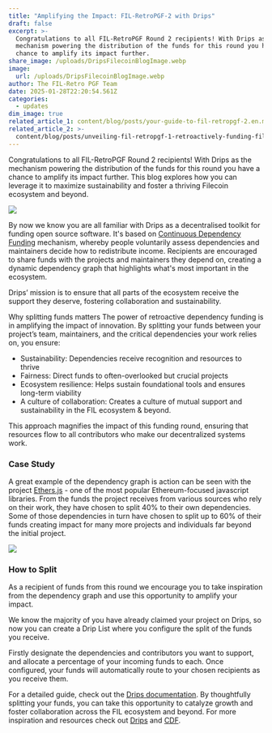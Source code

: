```yaml
---
title: "Amplifying the Impact: FIL-RetroPGF-2 with Drips"
draft: false
excerpt: >-
  Congratulations to all FIL-RetroPGF Round 2 recipients! With Drips as the
  mechanism powering the distribution of the funds for this round you have a
  chance to amplify its impact further.
share_image: /uploads/DripsFilecoinBlogImage.webp
image:
  url: /uploads/DripsFilecoinBlogImage.webp
author: The FIL-Retro PGF Team
date: 2025-01-28T22:20:54.561Z
categories:
  - updates
dim_image: true
related_article_1: content/blog/posts/your-guide-to-fil-retropgf-2.en.md
related_article_2: >-
  content/blog/posts/unveiling-fil-retropgf-1-retroactively-funding-filecoin-public-goods.en.md
---
```


Congratulations to all FIL-RetroPGF Round 2 recipients! With Drips as the mechanism powering the distribution of the funds for this round you have a chance to amplify its impact further. This blog explores how you can leverage it to maximize sustainability and foster a thriving Filecoin ecosystem and beyond. 

![](/uploads/DripsFilecoinBlogImagewithoutLogo.webp)

By now we know you are all familiar with Drips as a decentralised toolkit for funding open source software. It's based on [Continuous Dependency Funding](https://cdf.works/) mechanism, whereby people voluntarily assess dependencies and maintainers decide how to redistribute income. Recipients are encouraged to share funds with the projects and maintainers they depend on, creating a dynamic dependency graph that highlights what's most important in the ecosystem.

Drips’ mission is to ensure that all parts of the ecosystem receive the support they deserve, fostering collaboration and sustainability.

Why splitting funds matters
The power of retroactive dependency funding is in amplifying the impact of innovation. By splitting your funds between your project’s team, maintainers, and the critical dependencies your work relies on, you ensure:

- Sustainability: Dependencies receive recognition and resources to thrive  
- Fairness: Direct funds to often-overlooked but crucial projects
- Ecosystem resilience: Helps sustain foundational tools and ensures long-term viability
- A culture of collaboration: Creates a culture of mutual support and sustainability in the FIL ecosystem & beyond.

This approach magnifies the impact of this funding round, ensuring that resources flow to all contributors who make our decentralized systems work.

### Case Study

A great example of the dependency graph is action can be seen with the project [Ethers.js](https://www.drips.network/app/projects/github/ethers-io/ethers.js?exact) - one of the most popular Ethereum-focused javascript libraries. From the funds the project receives from various sources who rely on their work, they have chosen to split 40% to their own dependencies. Some of those dependencies in turn have chosen to split up to 60% of their funds creating impact for many more projects and individuals far beyond the initial project. 

![](/uploads/photo_2025-01-23_00-50-33.webp)

### How to Split

As a recipient of funds from this round we encourage you to take inspiration from the dependency graph and use this opportunity to amplify your impact.

We know the majority of you have already claimed your project on Drips, so now you can create a Drip List where you configure the split of the funds you receive. 

Firstly designate the dependencies and contributors you want to support, and allocate a percentage of your incoming funds to each. Once configured, your funds will automatically route to your chosen recipients as you receive them.

For a detailed guide, check out the [Drips documentation](https://docs.drips.network/the-protocol/drips-v2-features/). By thoughtfully splitting your funds, you can take this opportunity to catalyze growth and foster collaboration across the FIL ecosystem and beyond. For more inspiration and resources check out [Drips](https://drips.network/) and [CDF](https://cdf.works/).
